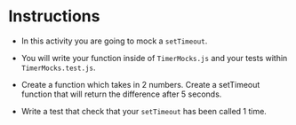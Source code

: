 # Instructions

* In this activity you are going to mock a `setTimeout`.

* You will write your function inside of `TimerMocks.js` and your tests within `TimerMocks.test.js`.

* Create a function which takes in 2 numbers. Create a setTimeout function that will return the difference after 5 seconds.

* Write a test that check that your `setTimeout` has been called 1 time.
